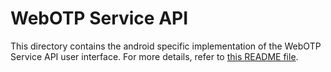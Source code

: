 # WebOTP Service API

This directory contains the android specific implementation of the WebOTP Service API user interface. For more details, refer to [this README file](https://cs.chromium.org/chromium/src/content/browser/sms/README.md).
